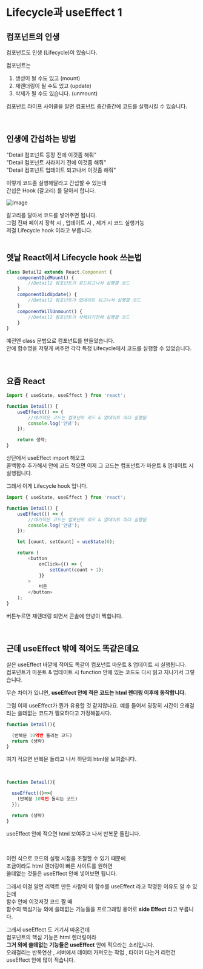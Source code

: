 # Lifecycle과 useEffect 1

## 컴포넌트의 인생

컴포넌트도 인생 (Lifecycle)이 있습니다. <br>

컴포넌트는 <br>

1. 생성이 될 수도 있고 (mount)
2. 재렌더링이 될 수도 있고 (update)
3. 삭제가 될 수도 있습니다. (unmount)

컴포넌트 라이프 사이클을 알면 컴포넌트 중간중간에 코드를 실행시킬 수 있습니다.

<br>

## 인생에 간섭하는 방법

"Detail 컴포넌트 등장 전에 이것좀 해줘" <br>
"Detail 컴포넌트 사라지기 전에 이것좀 해줘" <br>
"Detail 컴포넌트 업데이트 되고나서 이것좀 해줘"<br>

이렇게 코드좀 실행해달라고 간섭할 수 있는데 <br>
간섭은 Hook (갈고리) 를 달아서 합니다. <br>

![image](https://user-images.githubusercontent.com/87457620/187029869-954f2c6a-1d00-4440-9323-785fc380333c.png)

갈고리를 달아서 코드를 넣어주면 됩니다. <br>
그럼 진짜 페이지 장착 시 , 업데이트 시 , 제거 시 코드 실행가능 <br>
저걸 Lifecycle hook 이라고 부릅니다. <br><br>

## 옛날 React에서 Lifecycle hook 쓰는법

```js
class Detail2 extends React.Component {
    componentDidMount() {
        //Detail2 컴포넌트가 로드되고나서 실행할 코드
    }
    componentDidUpdate() {
        //Detail2 컴포넌트가 업데이트 되고나서 실행할 코드
    }
    componentWillUnmount() {
        //Detail2 컴포넌트가 삭제되기전에 실행할 코드
    }
}
```

예전엔 class 문법으로 컴포넌트를 만들었습니다. <br>
안에 함수명을 저렇게 써주면 각각 특정 Lifecycle에서 코드를 실행할 수 있었습니다.

<br>

## 요즘 React

```js
import { useState, useEffect } from 'react';

function Detail() {
    useEffect(() => {
        //여기적은 코드는 컴포넌트 로드 & 업데이트 마다 실행됨
        console.log('안녕');
    });

    return 생략;
}
```

상단에서 useEffect import 해오고 <br>
콜백함수 추가해서 안에 코드 적으면 이제 그 코드는 컴포넌트가 마운트 & 업데이트 시 실행됩니다. <br>

그래서 이게 Lifecycle hook 입니다.

```js
import { useState, useEffect } from 'react';

function Detail() {
    useEffect(() => {
        //여기적은 코드는 컴포넌트 로드 & 업데이트 마다 실행됨
        console.log('안녕');
    });

    let [count, setCount] = useState(0);

    return (
        <button
            onClick={() => {
                setCount(count + 1);
            }}
        >
            버튼
        </button>
    );
}
```

버튼누르면 재렌더링 되면서 콘솔에 안녕이 찍힙니다.

<br>

## 근데 useEffect 밖에 적어도 똑같은데요

실은 useEffect 바깥에 적어도 똑같이 컴포넌트 마운트 & 업데이트 시 실행됩니다. <br>
컴포넌트가 마운트 & 업데이트 시 function 안에 있는 코드도 다시 읽고 지나가서 그렇습니다. <br>

무슨 차이가 있냐면, **useEffect 안에 적은 코드는 html 렌더링 이후에 동작합니다.** <br>

그럼 이제 useEffect가 뭔가 유용할 것 같지않나요. 예를 들어서 굉장히 시간이 오래걸리는 쓸데없는 코드가 필요하다고 가정해봅시다.

```js
function Detail(){

  (반복문 10억번 돌리는 코드)
  return (생략)
}
```

여기 적으면 반복문 돌리고 나서 하단의 html을 보여줍니다.

<br>

```js
function Detail(){

  useEffect(()=>{
    (반복문 10억번 돌리는 코드)
  });

  return (생략)
}
```

useEffect 안에 적으면 html 보여주고 나서 반복문 돌립니다.

<br>

이런 식으로 코드의 실행 시점을 조절할 수 있기 때문에 <br>
조금이라도 html 렌더링이 빠른 사이트를 원하면 <br>
쓸데없는 것들은 useEffect 안에 넣어보면 됩니다. <br>

그래서 이걸 알면 리액트 만든 사람이 이 함수를 useEffect 라고 작명한 이유도 알 수 있는데 <br>
함수 안에 이것저것 코드 짤 때 <br>
함수의 핵심기능 외에 쓸데없는 기능들을 프로그래밍 용어로 **side Effect** 라고 부릅니다. <br>

그래서 useEffect 도 거기서 따온건데 <br>
컴포넌트의 핵심 기능은 html 렌더링이라 <br>
**그거 외에 쓸데없는 기능들은 useEffect** 안에 적으라는 소리입니다. <br>
오래걸리는 반복연산 , 서버에서 데이터 가져오는 작업 , 타이머 다는거 리런건 useEffect 안에 많이 적습니다.
